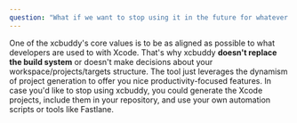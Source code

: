 ```yaml
---
question: "What if we want to stop using it in the future for whatever reason?"
---
```


One of the xcbuddy's core values is to be as aligned as possible to what developers are used to with Xcode. That's why xcbuddy **doesn't replace the build system** or doesn't make decisions about your workspace/projects/targets structure. The tool just leverages the dynamism of project generation to offer you nice productivity-focused features. In case you'd like to stop using xcbuddy, you could generate the Xcode projects, include them in your repository, and use your own automation scripts or tools like Fastlane.
